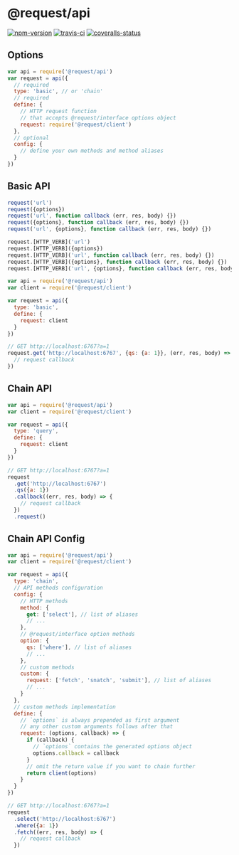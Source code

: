 
# @request/api

[![npm-version]][npm] [![travis-ci]][travis] [![coveralls-status]][coveralls]


## Options

```js
var api = require('@request/api')
var request = api({
  // required
  type: 'basic', // or 'chain'
  // required
  define: {
    // HTTP request function
    // that accepts @request/interface options object
    request: require('@request/client')
  },
  // optional
  config: {
    // define your own methods and method aliases
  }
})
```


## Basic API

```js
request('url')
request({options})
request('url', function callback (err, res, body) {})
request({options}, function callback (err, res, body) {})
request('url', {options}, function callback (err, res, body) {})

request.[HTTP_VERB]('url')
request.[HTTP_VERB]({options})
request.[HTTP_VERB]('url', function callback (err, res, body) {})
request.[HTTP_VERB]({options}, function callback (err, res, body) {})
request.[HTTP_VERB]('url', {options}, function callback (err, res, body) {})
```

```js
var api = require('@request/api')
var client = require('@request/client')

var request = api({
  type: 'basic',
  define: {
    request: client
  }
})

// GET http://localhost:6767?a=1
request.get('http://localhost:6767', {qs: {a: 1}}, (err, res, body) => {
  // request callback
})
```


## Chain API

```js
var api = require('@request/api')
var client = require('@request/client')

var request = api({
  type: 'query',
  define: {
    request: client
  }
})

// GET http://localhost:6767?a=1
request
  .get('http://localhost:6767')
  .qs({a: 1})
  .callback((err, res, body) => {
    // request callback
  })
  .request()
```


## Chain API Config

```js
var api = require('@request/api')
var client = require('@request/client')

var request = api({
  type: 'chain',
  // API methods configuration
  config: {
    // HTTP methods
    method: {
      get: ['select'], // list of aliases
      // ...
    },
    // @request/interface option methods
    option: {
      qs: ['where'], // list of aliases
      // ...
    },
    // custom methods
    custom: {
      request: ['fetch', 'snatch', 'submit'], // list of aliases
      // ...
    }
  },
  // custom methods implementation
  define: {
    // `options` is always prepended as first argument
    // any other custom arguments follows after that
    request: (options, callback) => {
      if (callback) {
        // `options` contains the generated options object
        options.callback = callback
      }
      // omit the return value if you want to chain further
      return client(options)
    }
  }
})

// GET http://localhost:6767?a=1
request
  .select('http://localhost:6767')
  .where({a: 1})
  .fetch((err, res, body) => {
    // request callback
  })
```


  [npm-version]: http://img.shields.io/npm/v/@request/api.svg?style=flat-square (NPM Version)
  [travis-ci]: https://img.shields.io/travis/request/api/master.svg?style=flat-square (Build Status)
  [coveralls-status]: https://img.shields.io/coveralls/request/api.svg?style=flat-square (Test Coverage)

  [npm]: https://www.npmjs.org/package/@request/api
  [travis]: https://travis-ci.org/request/api
  [coveralls]: https://coveralls.io/r/request/api?branch=master
